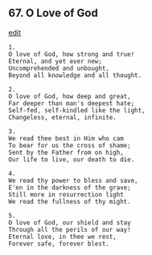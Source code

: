 
## 67.  O Love of God
[edit](https://docs.google.com/document/d/1R150hLU5dCmnuPFMGX0Ox4cHmV-FIkMe/edit?mode=html)




    1.
    O love of God, how strong and true!
    Eternal, and yet ever new;
    Uncomprehended and unbought,
    Beyond all knowledge and all thought.

    2.
    O love of God, how deep and great,
    Far deeper than man's deepest hate;
    Self-fed, self-kindled like the light,
    Changeless, eternal, infinite.

    3.
    We read thee best in Him who cam
    To bear for us the cross of shame;
    Sent by the Father from on high,
    Our life to live, our death to die.

    4.
    We read thy power to bless and save,
    E'en in the darkness of the grave;
    Still more in resurrection light
    We read the fullness of thy might.

    5.
    O love of God, our shield and stay
    Through all the perils of our way!
    Eternal love, in thee we rest,
    Forever safe, forever blest.
